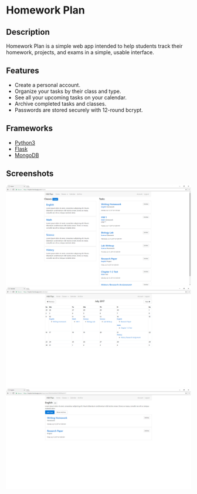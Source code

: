 # Homework Plan

## Description
Homework Plan is a simple web app intended to help students track their homework, projects, and exams in a simple, usable interface.

## Features
* Create a personal account.
* Organize your tasks by their class and type.
* See all your upcoming tasks on your calendar.
* Archive completed tasks and classes.
* Passwords are stored securely with 12-round bcrypt.

## Frameworks
* [Python3](https://www.python.org/)
* [Flask](http://flask.pocoo.org/)
* [MongoDB](https://api.mongodb.com/python/current/)

## Screenshots
![Home](screenshots/home.png)
![Calendar](screenshots/calendar.png)
![A Class](screenshots/class.png)
